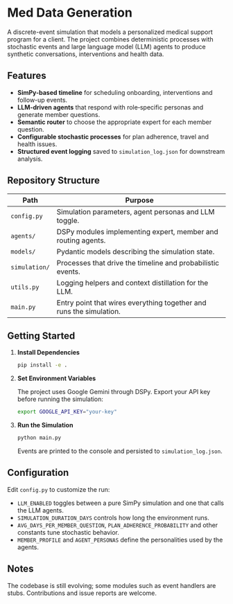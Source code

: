 # Med Data Generation

A discrete-event simulation that models a personalized medical support program for a client. The project combines deterministic processes with stochastic events and large language model (LLM) agents to produce synthetic conversations, interventions and health data.

## Features

- **SimPy-based timeline** for scheduling onboarding, interventions and follow-up events.
- **LLM-driven agents** that respond with role‑specific personas and generate member questions.
- **Semantic router** to choose the appropriate expert for each member question.
- **Configurable stochastic processes** for plan adherence, travel and health issues.
- **Structured event logging** saved to `simulation_log.json` for downstream analysis.

## Repository Structure

| Path | Purpose |
| --- | --- |
| `config.py` | Simulation parameters, agent personas and LLM toggle. |
| `agents/` | DSPy modules implementing expert, member and routing agents. |
| `models/` | Pydantic models describing the simulation state. |
| `simulation/` | Processes that drive the timeline and probabilistic events. |
| `utils.py` | Logging helpers and context distillation for the LLM. |
| `main.py` | Entry point that wires everything together and runs the simulation. |

## Getting Started

1. **Install Dependencies**

   ```bash
   pip install -e .
   ```

2. **Set Environment Variables**

   The project uses Google Gemini through DSPy. Export your API key before running the simulation:

   ```bash
   export GOOGLE_API_KEY="your-key"
   ```

3. **Run the Simulation**

   ```bash
   python main.py
   ```

   Events are printed to the console and persisted to `simulation_log.json`.

## Configuration

Edit `config.py` to customize the run:

- `LLM_ENABLED` toggles between a pure SimPy simulation and one that calls the LLM agents.
- `SIMULATION_DURATION_DAYS` controls how long the environment runs.
- `AVG_DAYS_PER_MEMBER_QUESTION`, `PLAN_ADHERENCE_PROBABILITY` and other constants tune stochastic behavior.
- `MEMBER_PROFILE` and `AGENT_PERSONAS` define the personalities used by the agents.

## Notes

The codebase is still evolving; some modules such as event handlers are stubs. Contributions and issue reports are welcome.

